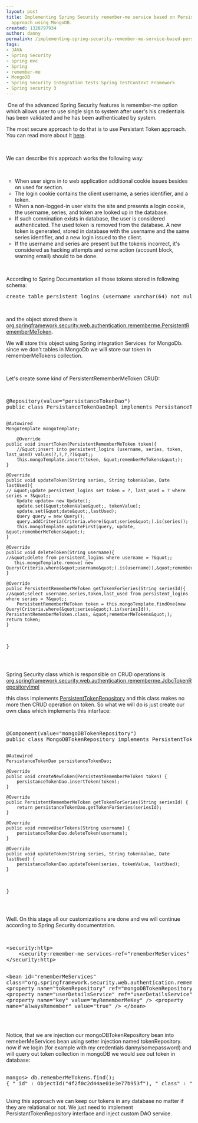 ```yaml
---
layout: post
title: Implementing Spring Security remember-me service based on Persistance Token
  approach using MongoDB.
created: 1328797934
author: danny
permalink: /implementing-spring-security-remember-me-service-based-persistance-token-approach-using-mongodb
tags:
- JAVA
- Spring Security
- spring mvc
- Spring
- remember-me
- MongoDB
- Spring Security Integration tests Spring TestContext Framework
- Spring security 3
---
```

<p>&nbsp;One of the advanced Spring Security features is remember-me option which allows user to use single sign to system after user's his credentials has been validated and he has been authenticated by system.</p>
<p>The most secure approach to do that is to use Persistant Token approach. You can read more about it <a href="http://jaspan.com/improved_persistent_login_cookie_best_practice">here</a>.&nbsp;</p>
<p>&nbsp;</p>
<p>We can describe this approach works the following way:</p>
<p>&nbsp;</p>
<ul type="circle">
    <li>When user signs in to web application additional cookie issues besides on used for section.</li>
    <li>The login cookie contains the client username, a series identifier, and a token.</li>
    <li>When a non-logged-in user visits the site and presents a login cookie, the username, series, and token are looked up in the database.</li>
    <li>If such comnination exists in database, the user is considered authenticated. The used token is removed from the database. A new token is generated, stored in database with the username and the same series identifier, and a new login issued to the client.</li>
    <li>If the username and series are present but the tokenis incorrect, it's considered as hacking attempts and some action (account block, warning email) should to be done.</li>
</ul>
<p>&nbsp;</p>
<p>According to Spring Documentation all those tokens stored in following schema:&nbsp;</p>
<pre title="code" class="brush: java;">
create table persistent_logins (username varchar(64) not null, series varchar(64) primary key, token varchar(64) not null, last_used timestamp not null).</pre>
<p>&nbsp;</p>
<p>and the object stored there is <a href="http://static.springsource.org/spring-security/site/docs/3.1.x/apidocs/org/springframework/security/web/authentication/rememberme/PersistentRememberMeToken.html">org.springframework.security.web.authentication.rememberme.PersistentRememberMeToken</a>.</p>
<p>We will store this object using Spring integration Services &nbsp;for MongoDb. since we don't tables in MongoDb we will store our token in rememberMeTokens collection.&nbsp;</p>
<p>&nbsp;</p>
<p>Let's create some kind of PersistentRememberMeToken CRUD:</p>
<p>&nbsp;</p>
<pre title="code" class="brush: java;">
@Repository(value=&quot;persistanceTokenDao&quot;)
public class PersistanceTokenDaoImpl implements PersistanceTokenDao {

	@Autowired
	MongoTemplate mongoTemplate;

        @Override
	public void insertToken(PersistentRememberMeToken token){
        //&quot;insert into persistent_logins (username, series, token, last_used) values(?,?,?,?)&quot;;
		this.mongoTemplate.insert(token, &quot;rememberMeTokens&quot;);
	}
	
	@Override
	public void updateToken(String series, String tokenValue, Date lastUsed){	
	// &quot;update persistent_logins set token = ?, last_used = ? where series = ?&quot;;
		Update update= new Update();
		update.set(&quot;tokenValue&quot;, tokenValue);
		update.set(&quot;date&quot;,lastUsed);
		Query query = new Query();
		query.addCriteria(Criteria.where(&quot;series&quot;).is(series));
		this.mongoTemplate.updateFirst(query, update, &quot;rememberMeTokens&quot;);
	}
	
	@Override
	public void deleteToken(String username){
	//&quot;delete from persistent_logins where username = ?&quot;;
	   this.mongoTemplate.remove( new Query(Criteria.where(&quot;username&quot;).is(username)),&quot;rememberMeTokens&quot;);
	}
	
	@Override
	public PersistentRememberMeToken getTokenForSeries(String seriesId){
	//&quot;select username,series,token,last_used from persistent_logins where series = ?&quot;;
		PersistentRememberMeToken token = this.mongoTemplate.findOne(new Query(Criteria.where(&quot;series&quot;).is(seriesId)), PersistentRememberMeToken.class, &quot;rememberMeTokens&quot;);
	return token;
	}
}<br /></pre>
<p>&nbsp;</p>
<p>Spring Security class which is responsible on CRUD operations is <a href="http://static.springsource.org/spring-security/site/docs/3.1.x/apidocs/org/springframework/security/web/authentication/rememberme/JdbcTokenRepositoryImpl.html">org.springframework.security.web.authentication.rememberme.JdbcTokenRepositoryImpl</a></p>
<p>this class implements <a href="http://static.springsource.org/spring-security/site/docs/3.1.x/apidocs/org/springframework/security/web/authentication/rememberme/PersistentTokenRepository.html">PersistentTokenRepository</a> and this class makes no more then CRUD operation on token. So what we will do is just create our own class which implements this interface:</p>
<p>&nbsp;</p>
<pre title="code" class="brush: java;">
@Component(value=&quot;mongoDBTokenRepository&quot;)
public class MongoDBTokenRepository implements PersistentTokenRepository {

	@Autowired
	PersistanceTokenDao persistanceTokenDao;
	
	@Override
	public void createNewToken(PersistentRememberMeToken token) {
		persistanceTokenDao.insertToken(token);
	}

	@Override
	public PersistentRememberMeToken getTokenForSeries(String seriesId) {
		return persistanceTokenDao.getTokenForSeries(seriesId);
	}

	@Override
	public void removeUserTokens(String username) {
		persistanceTokenDao.deleteToken(username);
	}

	@Override
	public void updateToken(String series, String tokenValue, Date lastUsed) {
		persistanceTokenDao.updateToken(series, tokenValue, lastUsed);
	}
} </pre>
<p>&nbsp;</p>
<p>Well. On this stage all our customizations are done and we will continue according to Spring Security documentation.</p>
<div>&nbsp;</div>
<pre title="code" class="brush: xhtml;">
&lt;security:http&gt;
    &lt;security:remember-me services-ref=&quot;rememberMeServices&quot; key=&quot;myRememberMeKey&quot; /&gt;
&lt;/security:http&gt;

&lt;bean id=&quot;rememberMeServices&quot; class=&quot;org.springframework.security.web.authentication.rememberme.PersistentTokenBasedRememberMeServices&quot;&gt;
      &lt;property name=&quot;tokenRepository&quot; ref=&quot;mongoDBTokenRepository&quot; /&gt;
      &lt;property name=&quot;userDetailsService&quot; ref=&quot;userDetailsService&quot; /&gt;
      &lt;property name=&quot;key&quot; value=&quot;myRememberMeKey&quot; /&gt;
      &lt;property name=&quot;alwaysRemember&quot; value=&quot;true&quot; /&gt;
&lt;/bean&gt;</pre>
<div>&nbsp;</div>
<div>&nbsp;</div>
<div>Notice, that we are injection our mongoDBTokenRepository bean into remeberMeServices bean using setter injection named tokenRepository.</div>
<div>now if we login (for example with my credentials danny/somepassword) and will query out token collection in mongoDB we would see out token in database:</div>
<div>&nbsp;</div>
<pre title="code" class="brush: java;">
mongos&gt; db.rememberMeTokens.find();
{ &quot;_id&quot; : ObjectId(&quot;4f2f0c2d44ae01e3e77b953f&quot;), &quot;_class&quot; : &quot;org.springframework.security.web.authentication.rememberme.PersistentRememberMeToken&quot;, &quot;username&quot; : &quot;danny&quot;, &quot;series&quot; : &quot;j7tbXwSONKqYhBGRRM9blw==&quot;, &quot;tokenValue&quot; : &quot;D0L2ntuUTzpndPR6Mj+15w==&quot;, &quot;date&quot; : ISODate(&quot;2012-02-09T23:09:33.145Z&quot;) }
</pre>
<div>&nbsp;</div>
<div>Using this approach we can keep our tokens in any database no matter if they are relational or not. We just need to implement PersistantTokenRepository interface and inject custom DAO service.&nbsp;</div>
<p>&nbsp;</p>
<p>&nbsp;</p>
